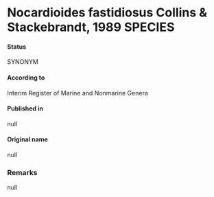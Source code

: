 # Nocardioides fastidiosus Collins & Stackebrandt, 1989 SPECIES

#### Status
SYNONYM

#### According to
Interim Register of Marine and Nonmarine Genera

#### Published in
null

#### Original name
null

### Remarks
null